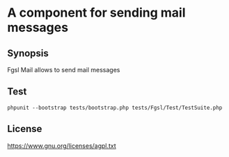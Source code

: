 # A component for sending mail messages

## Synopsis

Fgsl Mail allows to send mail messages

## Test

    phpunit --bootstrap tests/bootstrap.php tests/Fgsl/Test/TestSuite.php

## License

https://www.gnu.org/licenses/agpl.txt
